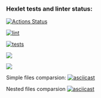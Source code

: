 ### Hexlet tests and linter status:
[![Actions Status](https://github.com/Ivansergee/python-project-lvl2/workflows/hexlet-check/badge.svg)](https://github.com/Ivansergee/python-project-lvl2/actions)

[![lint](https://github.com/Ivansergee/python-project-lvl2/actions/workflows/lint.yml/badge.svg)](https://github.com/Ivansergee/python-project-lvl2/actions/workflows/lint.yml)

[![tests](https://github.com/Ivansergee/python-project-lvl2/actions/workflows/tests.yml/badge.svg)](https://github.com/Ivansergee/python-project-lvl2/actions/workflows/tests.yml)

<a href="https://codeclimate.com/github/Ivansergee/python-project-lvl2/maintainability"><img src="https://api.codeclimate.com/v1/badges/703ea86c9af8d0ad4f7d/maintainability" /></a>

<a href="https://codeclimate.com/github/Ivansergee/python-project-lvl2/test_coverage"><img src="https://api.codeclimate.com/v1/badges/703ea86c9af8d0ad4f7d/test_coverage" /></a>

Simple files comparsion:
[![asciicast](https://asciinema.org/a/QdA1nkr2sn06aqMy5Lfcrqa8O.svg)](https://asciinema.org/a/QdA1nkr2sn06aqMy5Lfcrqa8O)

Nested files comparsion
[![asciicast](https://asciinema.org/a/tFsC7K80WLys7HJOPL3Mh46dl.svg)](https://asciinema.org/a/tFsC7K80WLys7HJOPL3Mh46dl)